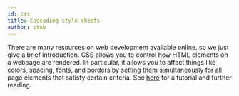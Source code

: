 ```yaml
---
id: css
title: Cascading style sheets
author: stub
---
```


There are many resources on web development available online, so we just give a brief introduction.  CSS allows you to control how HTML elements on a webpage are rendered.  In particular, it allows you to affect things like colors, spacing, fonts, and borders by setting them simultaneously for all page elements that satisfy certain criteria.  See [here](https://developer.mozilla.org/en-US/docs/Web/CSS) for a tutorial and further reading.